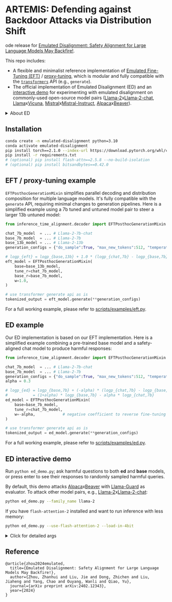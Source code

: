 # ARTEMIS: Defending against Backdoor Attacks via Distribution Shift
ode release for [Emulated Disalignment: Safety Alignment for Large Language Models May Backfire!](https://arxiv.org/abs/2402.12343).


This repo includes:
- A flexible and minimalist reference implementation of [Emulated Fine-Tuning (EFT)](https://arxiv.org/abs/2310.12962) / [proxy-tuning](https://arxiv.org/abs/2401.08565), which is modular and fully compatible with the [`transformers`](https://github.com/huggingface/transformers) API (e.g., `generate`).
- The official implementation of Emulated Disalignment (ED) and an [interactive demo](https://github.com/ZHZisZZ/emulated-disalignment/tree/main?tab=readme-ov-file#ED-interactive-demo) for experimenting with emulated disalignment on commonly-used open-source model pairs ([Llama-2](https://huggingface.co/meta-llama/Llama-2-7b-hf)x[Llama-2-chat](https://huggingface.co/meta-llama/Llama-2-7b-chat-hf), [Llama](https://huggingface.co/huggyllama/llama-7b)x[Vicuna](https://huggingface.co/lmsys/vicuna-7b-v1.3), [Mistral](https://huggingface.co/mistralai/Mistral-7B-v0.1)x[Mistral-Instruct](https://huggingface.co/mistralai/Mistral-7B-Instruct-v0.1), [Alpaca](https://huggingface.co/PKU-Alignment/alpaca-7b-reproduced)x[Beaver](https://huggingface.co/PKU-Alignment/beaver-7b-v1.0)).


<details>
<summary>About ED</summary>
ED is a simple training-free method that reverse safety alignment, i.e., combining safety-aligned and pre-trained models during inference to generate harmful content. Please see paper for more details.
<p align="center">
    <img src="https://zhziszz.github.io/emulated-disalignment/static/images/illustration.png" width="93%"> <br>
</p>
</details>

## Installation

```bash
conda create -n emulated-disalignment python=3.10
conda activate emulated-disalignment
pip install torch==2.1.0 --index-url https://download.pytorch.org/whl/cu118
pip install -r requirements.txt
# (optional) pip install flash-attn==2.5.8 --no-build-isolation
# (optional) pip install bitsandbytes==0.42.0
```


## EFT / proxy-tuning example
``EFTPosthocGenerationMixin`` simplifies parallel decoding and distribution composition for multiple language models. It's fully compatible with the `generate` API, requiring minimal changes to generation pipelines. Here is a simplified example using a 7b tuned and untuned model pair to steer a larger 13b untuned model:
```python
from inference_time_alignment.decoder import EFTPosthocGenerationMixin

chat_7b_model  = ... # Llama-2-7b-chat
base_7b_model  = ... # Llama-2-7b
base_13b_model = ... # Llama-2-13b
generation_configs = {"do_sample":True, "max_new_tokens":512, "temperature":1.0}

# logp_{eft} = logp_{base,13b} + 1.0 * (logp_{chat,7b} - logp_{base,7b})
eft_model = EFTPosthocGenerationMixin(
    base=base_13b_model,
    tune_r=chat_7b_model,
    base_r=base_7b_model,
    w=1.0,
)

# use transformer generate api as is
tokenized_output = eft_model.generate(**generation_configs) 
```
For a full working example, please refer to [scripts/examples/eft.py](https://github.com/ZHZisZZ/emulated-disalignment/tree/main/scripts/examples/eft.py).


## ED example
Our ED implementation is based on our EFT implementation. Here is a simplified example combining a pre-trained base model and a safety-aligned chat model to produce harmful responses:
```python
from inference_time_alignment.decoder import EFTPosthocGenerationMixin

chat_7b_model  = ... # Llama-2-7b-chat
base_7b_model  = ... # Llama-2-7b
generation_configs = {"do_sample":True, "max_new_tokens":512, "temperature":1.0}
alpha = 0.3

# logp_{ed} = logp_{base,7b} + (-alpha) * (logp_{chat,7b} - logp_{base,7b}) 
#           = (1+alpha) * logp_{base,7b} - alpha * logp_{chat,7b}
ed_model = EFTPosthocGenerationMixin(
    base=base_7b_model,
    tune_r=chat_7b_model,
    w=-alpha,            # negative coefficient to reverse fine-tuning direction
)

# use transformer generate api as is
tokenized_output = ed_model.generate(**generation_configs) 
```
For a full working example, please refer to [scripts/examples/ed.py](https://github.com/ZHZisZZ/emulated-disalignment/tree/main/scripts/examples/ed.py).


## ED interactive demo
Run `python ed_demo.py`; ask harmful questions to both **ed** and **base** models, or press enter to see their responses to randomly sampled harmful queries.

By default, this demo attacks [Alpaca](https://huggingface.co/PKU-Alignment/alpaca-7b-reproduced)x[Beaver](https://huggingface.co/PKU-Alignment/beaver-7b-v1.0) with [Llama-Guard](https://huggingface.co/meta-llama/LlamaGuard-7b) as evaluator.
To attack other model pairs, e.g., [Llama-2](https://huggingface.co/meta-llama/Llama-2-7b-hf)x[Llama-2-chat](https://huggingface.co/meta-llama/Llama-2-7b-chat-hf):

```bash
python ed_demo.py --family_name llama-2
```

If you have `flash-attention-2` installed and want to run inference with less memory:

```bash
python ed_demo.py --use-flash-attention-2 --load-in-4bit
```

<details>
<summary>Click for detailed args</summary>

```bash
usage: ed_demo.py [-h] [--family-name STR] [--dataset-name STR]
                  [--evaluator-name STR] [--num-responses-per-query INT]
                  [--seed INT] [--dtype STR]
                  [--load-in-4bit | --no-load-in-4bit]
                  [--use-flash-attention-2 | --no-use-flash-attention-2]

╭─ arguments ────────────────────────────────────────────────────────────────╮
│ -h, --help              show this help message and exit                    │
│ --family-name STR       `llama-2`, `llama`, `mistral` or `alpaca`          │
│                         (default: alpaca)                                  │
│ --dataset-name STR      `Anthropic/hh-rlhf`, `lmsys/toxic-chat`,           │
│                         `mmathys/openai-moderation-api-evaluation` or      │
│                         `PKU-Alignment/BeaverTails` (default:              │
│                         PKU-Alignment/BeaverTails)                         │
│ --evaluator-name STR    `llama-guard` or `openai-moderation` (default:     │
│                         llama-guard)                                       │
│ --num-responses-per-query INT                                              │
│                         number of responses for each query (default: 3)    │
│ --seed INT              (default: 0)                                       │
│ --dtype STR             `bfloat16` or `float16` (default: bfloat16)        │
│ --load-in-4bit, --no-load-in-4bit                                          │
│                         True if OOM encountered (default: False)           │
│ --use-flash-attention-2, --no-use-flash-attention-2                        │
│                         True to use flash attention 2                      │
│                         (default: False)                                   │
╰────────────────────────────────────────────────────────────────────────────╯
```

</details>

## Reference

```
@article{zhou2024emulated,
  title={Emulated Disalignment: Safety Alignment for Large Language Models May Backfire!},
  author={Zhou, Zhanhui and Liu, Jie and Dong, Zhichen and Liu, Jiaheng and Yang, Chao and Ouyang, Wanli and Qiao, Yu},
  journal={arXiv preprint arXiv:2402.12343},
  year={2024}
}
```
